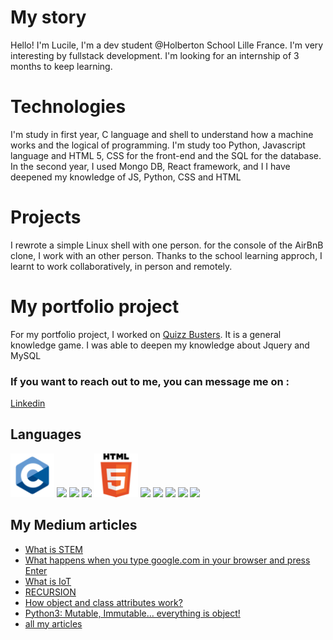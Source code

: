 # My story

Hello! I'm Lucile, I'm a dev student @Holberton School Lille France. 
I'm very interesting by fullstack development.
I'm looking for an internship of 3 months to keep learning.


# Technologies

I'm study in first year, C language and shell to understand how a machine works and the logical of programming.
I'm study too Python, Javascript language and HTML 5, CSS for the front-end and the SQL for the database.
In the second year, I used Mongo DB, React framework, and I I have deepened my knowledge of JS, Python, CSS and HTML

# Projects

I rewrote a simple Linux shell with one person. for the console of the AirBnB clone, I work with an other person.
Thanks to the school learning approch, I learnt to work collaboratively, in person and remotely.


# My portfolio project

For my portfolio project, I worked on [Quizz Busters](https://github.com/LucileSD/quizzbusters).
It is a general knowledge game.
I was able to deepen my knowledge about Jquery and MySQL


### If you want to reach out to me, you can message me on :

[Linkedin](https://www.linkedin.com/in/lucile-deleforge-5a6889169/)

## Languages 

<code><img height="70" 
src="https://raw.githubusercontent.com/github/explore/80688e429a7d4ef2fca1e82350fe8e3517d3494d/topics/c/c.png"></code>
<code><img height="70"
src="https://camo.githubusercontent.com/5b4421dacef3d02185aeafc6890af674e58fa50872c8b933fe72c853882f7614/68747470733a2f2f75706c6f61642e77696b696d656469612e6f72672f77696b6970656469612f636f6d6d6f6e732f632f63332f507974686f6e2d6c6f676f2d6e6f746578742e737667"></code>
<code><img height="70"
src="https://camo.githubusercontent.com/5ba8a5f51fe0fbbeafbfbb2f42f720edbbe4e7f7c94e5330b62fdf5baec4fc2a/68747470733a2f2f69636f6e2d6c6962726172792e636f6d2f696d616765732f626173682d69636f6e2f626173682d69636f6e2d32342e6a7067"></code>
<code><img height="70"
src="https://camo.githubusercontent.com/7a2b6137fa6818b1c85f86347a6b4a75ee52681d4a190c506df972e3c5459980/68747470733a2f2f70726f66696c696e61746f722e7269736861762e6465762f736b696c6c732d6173736574732f6a6176617363726970742d6f726967696e616c2e737667"></code>
<code><img height="70"
src="https://raw.githubusercontent.com/github/explore/80688e429a7d4ef2fca1e82350fe8e3517d3494d/topics/html/html.png"></code>
<code><img height="70"
src="https://camo.githubusercontent.com/6198a51bd2e65278602cabc225708278c672c62918707a6cabdc5fcc26668c1a/68747470733a2f2f7777772e6c6f676f6c796e782e636f6d2f696d616765732f6c6f676f6c796e782f30642f30643335656636633864346664616630353930323238343034646336343438622e706e67"></code>
<code><img height="70"
src="https://upload.wikimedia.org/wikipedia/fr/thumb/6/62/MySQL.svg/1200px-MySQL.svg.png"></code>
<code><img height="70"
src="https://blog.wildix.com/wp-content/uploads/2020/06/react-logo.jpg"></code>
<code><img height="70"
src="https://www.turing.com/blog/wp-content/uploads/2022/02/Mongo-DB-Features.jpg"></code>
<code><img height="70"
src="https://miro.medium.com/v2/resize:fit:438/1*0G5zu7CnXdMT9pGbYUTQLQ.png"></code>

## My Medium articles

- [What is STEM](https://medium.com/@luciledeleforge/what-is-stem-ffc43300669b)
- [What happens when you type google.com in your browser and press Enter](https://medium.com/@luciledeleforge/what-happens-when-you-type-google-com-in-your-browser-and-press-enter-340fbc69302e)
- [What is IoT](https://medium.com/@luciledeleforge/what-is-iot-7b932742634)
- [RECURSION](https://medium.com/@luciledeleforge/recursion-341607df97ff)
- [How object and class attributes work?](https://medium.com/@luciledeleforge/how-object-and-class-attributes-work-7e3e6a44cbc1)
- [Python3: Mutable, Immutable… everything is object!](https://medium.com/@luciledeleforge/python3-mutable-immutable-everything-is-object-6773ac1d3f3c)
- [all my articles](https://medium.com/@luciledeleforge)


